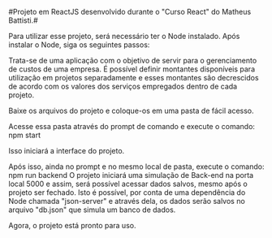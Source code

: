 #Projeto em ReactJS desenvolvido durante o "Curso React" do Matheus Battisti.#

Para utilizar esse projeto, será necessário ter o Node instalado. Após instalar o Node, siga os seguintes passos:

Trata-se de uma aplicação com o objetivo de servir para o gerenciamento de custos de uma empresa. É possível definir montantes disponíveis para utilização em projetos separadamente e esses montantes são decrescidos de acordo com os valores dos serviços empregados dentro de cada projeto.

Baixe os arquivos do projeto e coloque-os em uma pasta de fácil acesso.

Acesse essa pasta através do prompt de comando e execute o comando: npm start

Isso iniciará a interface do projeto.

Após isso, ainda no prompt e no mesmo local de pasta, execute o comando: npm run backend
O projeto iniciará uma simulação de Back-end na porta local 5000 e assim, será possível acessar dados salvos, mesmo após o projeto ser fechado. Isto é possível, por conta de uma dependência do Node chamada "json-server" e através dela, os dados serão salvos no arquivo "db.json" que simula um banco de dados.

Agora, o projeto está pronto para uso.
